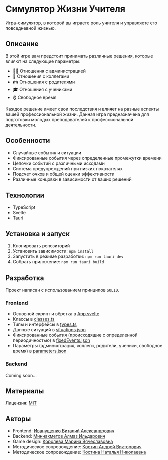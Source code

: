 # Симулятор Жизни Учителя
Игра-симулятор, в которой вы играете роль учителя и управляете его повседневной жизнью.

## Описание
В этой игре вам предстоит принимать различные решения, которые влияют на следующие параметры:

- 👨‍💼 Отношения с администрацией
- 👥 Отношения с коллегами
- 👪 Отношения с родителями
- 🎓 Отношения с учениками
- ⌚ Свободное время

Каждое решение имеет свои последствия и влияет на разные аспекты вашей профессиональной жизни.
Данная игра предназначена для подготовки молодых преподавателей к профессиональной деятельности.

## Особенности
- Случайные события и ситуации
- Фиксированные события через определенные промежутки времени
- Цепочки событий с различными исходами
- Система предупреждений при низких показателях
- Подсчет очков и общей оценки эффективности
- Различные концовки в зависимости от ваших решений

## Технологии
- TypeScript
- Svelte
- Tauri

## Установка и запуск
1. Клонировать репозиторий
2. Установить зависимости: `npm install`
3. Запустить в режиме разработки: `npm run tauri dev`
4. Собрать приложение: `npm run tauri build`

## Разработка

Проект написан с использованием принципов `SOLID`. 

### Frontend

- Основной скрипт и вёрстка в [App.svelte](/src/App.svelte)
- Классы в [classes.ts](/src/classes.ts)
- Типы и интерфейсы в [types.ts](/src/types.ts)
- Данные ситуаций в [situations.json](/public/situations.json)
- Фиксированные события (происходящие с определенной периодичностью) в [fixedEvents.json](/public/fixedEvents.json)
- Параметры (администрация, коллеги, родители, ученики, свободное время) в [parameters.json](/public/parameters.json)

### Backend
Coming soon...

## Материалы
Лицензия: [MIT](/LICENSE)

## Авторы
- Frontend: [Иванущенко Виталий Александрович](https://ivanvit.ru)
- Backend: [Миннахметов Алмаз Ильдарович](https://github.com/BlackRavenoo)
- Game design: [Королева Марина Вячеславовна](https://vk.com/lmao_yeah)
- Методическое сопровождение: [Костин Андрей Викторович](https://kpfu.ru/main?p_id=38150)
- Методическое сопровождение: [Костина Наталья Николаевна](https://kpfu.ru/natalya.kostina)
